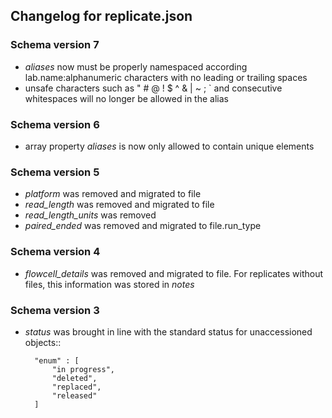 ## Changelog for replicate.json

### Schema version 7

* *aliases* now must be properly namespaced according lab.name:alphanumeric characters with no leading or trailing spaces
* unsafe characters such as " # @ ! $ ^ & | ~ ; ` and consecutive whitespaces will no longer be allowed in the alias

### Schema version 6

* array property *aliases* is now only allowed to contain unique elements

### Schema version 5

* *platform* was removed and migrated to file
* *read_length* was removed and migrated to file
* *read_length_units* was removed
* *paired_ended* was removed and migrated to file.run_type

### Schema version 4

* *flowcell_details* was removed and migrated to file.  For replicates without files, this information was stored in *notes*

### Schema version 3

* *status* was brought in line with the standard status for unaccessioned objects::

	    "enum" : [
	        "in progress",
	        "deleted",
	        "replaced",
	        "released"
	    ]
   
